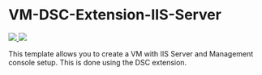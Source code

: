 # VM-DSC-Extension-IIS-Server

<a href="https://portal.azure.com/#create/Microsoft.Template/uri/https://github.com/aaronlafferty/demoenv/blob/master/azuredeploy.json" target="_blank">
    <img src="http://azuredeploy.net/deploybutton.png"/>
</a>
<a href="http://armviz.io/#/?load=https%3A%2F%2Fraw.githubusercontent.com%2FAzure%2Fazure-quickstart-templates%2Fmaster%2Fdsc-extension-iis-server-windows-vm%2Fazuredeploy.json" target="_blank">
    <img src="http://armviz.io/visualizebutton.png"/>
</a>

This template allows you to create a VM with IIS Server and Management console setup. This is done using the DSC extension.
